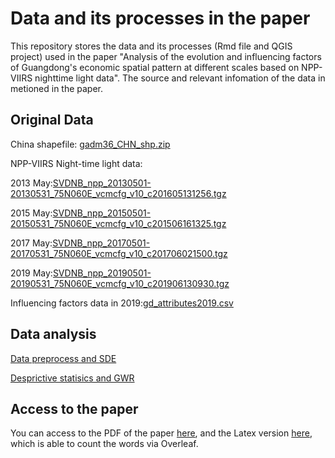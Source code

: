 #  Data and its processes in the paper

This repository stores the data and its processes (Rmd file and QGIS project) used in the paper "Analysis of the evolution and influencing factors of Guangdong's economic spatial pattern at different scales based on NPP-VIIRS nighttime light data". The source and relevant infomation of the data in metioned in the paper.

## Original Data

China shapefile: [gadm36_CHN_shp.zip](https://github.com/akiakutaji/Economic-spatial-pattern-in-Guangdong/blob/main/Original%20data/gadm36_CHN_shp.zip)



NPP-VIIRS Night-time light data:

2013 May:[SVDNB_npp_20130501-20130531_75N060E_vcmcfg_v10_c201605131256.tgz](https://1drv.ms/u/s!Agp6LcEKjnfQkR6cfzky3EvEUGki?e=wshgur)

2015 May:[SVDNB_npp_20150501-20150531_75N060E_vcmcfg_v10_c201506161325.tgz](https://1drv.ms/u/s!Agp6LcEKjnfQkR3p16jhPJZVQtcD?e=DO6oT3)

2017 May:[SVDNB_npp_20170501-20170531_75N060E_vcmcfg_v10_c201706021500.tgz](https://1drv.ms/u/s!Agp6LcEKjnfQkR9VeR99S7ZXbgFe?e=K8lpK0)

2019 May:[SVDNB_npp_20190501-20190531_75N060E_vcmcfg_v10_c201906130930.tgz](https://1drv.ms/u/s!Agp6LcEKjnfQkSCzEDlOnxsG_haf?e=EncQWI)

Influencing factors data in 2019:[gd_attributes2019.csv](https://github.com/akiakutaji/Economic-spatial-pattern-in-Guangdong/blob/main/Data%20preprocess%20and%20SDE%20(QGIS%20Project)/gd_attributes2019.csv)

## Data analysis

[Data preprocess and SDE](https://github.com/akiakutaji/Economic-spatial-pattern-in-Guangdong/tree/main/Data%20preprocess%20and%20SDE%20(QGIS%20Project))

[Desprictive statisics and GWR](https://github.com/akiakutaji/Economic-spatial-pattern-in-Guangdong/tree/main/Desprictive%20statisics%20and%20Regression(Rmd))

## Access to the paper

You can access to the PDF of the paper [here](https://github.com/akiakutaji/Economic-spatial-pattern-in-Guangdong/blob/main/Paper/Paper.pdf), and the Latex version [here](https://github.com/akiakutaji/Economic-spatial-pattern-in-Guangdong/blob/main/Paper/Paper(latex).zip), which is able to count the words via Overleaf.
